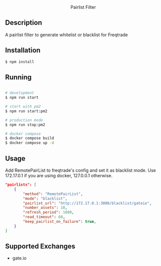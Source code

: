 <p align="center">
  <span>Pairlist Filter</span>
</p>

## Description

A pairlist filter to generate whitelist or blacklist for Freqtrade

## Installation

```bash
$ npm install
```

## Running

```bash

# development
$ npm run start

# start with pm2
$ npm run start:pm2

# production mode
$ npm run stop:pm2

# docker compose
$ docker compose build
$ docker compose up -d

```

## Usage

Add RemotePairList to freqtrade's config and set it as blacklist mode.
Use 172.17.0.1 if you are using docker, 127.0.0.1 otherwise.

```json
"pairlists": [
    {
        "method": "RemotePairList",
        "mode": "blacklist",
        "pairlist_url": "http://172.17.0.1:3000/blacklist/gateio",
        "number_assets": 10,
        "refresh_period": 1800,
        "read_timeout": 60,
        "keep_pairlist_on_failure": true,
    }
]
```

## Supported Exchanges

- gate.io
